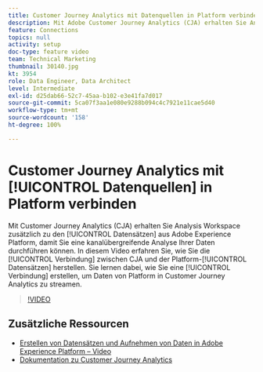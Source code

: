 ```yaml
---
title: Customer Journey Analytics mit Datenquellen in Platform verbinden
description: Mit Adobe Customer Journey Analytics (CJA) erhalten Sie Analysis Workspace zusätzlich zu den Datensätzen aus Adobe Experience Platform, damit Sie eine kanalübergreifende Analyse Ihrer Daten durchführen können. In diesem Video erfahren Sie, wie Sie die Verbindung zwischen CJA und den Platform-Datensätzen herstellen. Sie lernen dabei, wie Sie eine Verbindung erstellen, um Daten von Platform in Customer Journey Analytics zu streamen.
feature: Connections
topics: null
activity: setup
doc-type: feature video
team: Technical Marketing
thumbnail: 30140.jpg
kt: 3954
role: Data Engineer, Data Architect
level: Intermediate
exl-id: d25dab66-52c7-45aa-b102-e3e41fa7d017
source-git-commit: 5ca07f3aa1e080e9288b094c4c7921e11cae5d40
workflow-type: tm+mt
source-wordcount: '158'
ht-degree: 100%

---
```


# Customer Journey Analytics mit [!UICONTROL Datenquellen] in Platform verbinden

Mit Customer Journey Analytics (CJA) erhalten Sie Analysis Workspace zusätzlich zu den [!UICONTROL Datensätzen] aus Adobe Experience Platform, damit Sie eine kanalübergreifende Analyse Ihrer Daten durchführen können. In diesem Video erfahren Sie, wie Sie die [!UICONTROL Verbindung] zwischen CJA und der Platform-[!UICONTROL Datensätzen] herstellen. Sie lernen dabei, wie Sie eine [!UICONTROL Verbindung] erstellen, um Daten von Platform in Customer Journey Analytics zu streamen.

>[!VIDEO](https://video.tv.adobe.com/v/30140/?quality=12&enable10seconds=on&speedcontrol=on)

## Zusätzliche Ressourcen

* [Erstellen von Datensätzen und Aufnehmen von Daten in Adobe Experience Platform – Video](https://experienceleague.adobe.com/docs/platform-learn/tutorials/data-ingestion/create-datasets-and-ingest-data.html?lang=de)
* [Dokumentation zu Customer Journey Analytics](https://experienceleague.adobe.com/docs/analytics-platform/using/cja-landing.html?lang=de)
